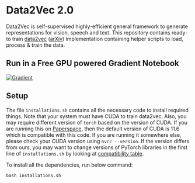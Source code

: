 # Data2Vec 2.0

Data2Vec is self-supervised highly-efficient general framework to generate representations for vision, speech and text. This repository contains ready-to train [data2vec](https://github.com/facebookresearch/fairseq/tree/main/examples/data2vec) ([arXiv](https://arxiv.org/abs/2202.03555)) implementation containing helper scripts to load, process & train the data.


## Run in a Free GPU powered Gradient Notebook
[![Gradient](https://assets.paperspace.io/img/gradient-badge.svg)](https://console.paperspace.com/github/ashutosh1919/data2vec-pytorch?machine=Free-GPU)


## Setup

The file `installations.sh` contains all the necessary code to install required things. Note that your system must have CUDA to train data2vec. Also, you may require different version of `torch` based on the version of CUDA. If you are running this on [Paperspace](https://www.paperspace.com/), then the default version of CUDA is 11.6 which is compatible with this code. If you are running it somewhere else, please check your CUDA version using `nvcc --version`. If the version differs from ours, you may want to change versions of PyTorch libraries in the first line of `installations.sh` by looking at [compatibility table](https://github.com/pytorch/pytorch/wiki/PyTorch-Versions).

To install all the dependencies, run below command:

```
bash installations.sh
```